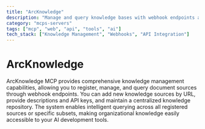 ```yaml
---
title: "ArcKnowledge"
description: "Manage and query knowledge bases with webhook endpoints and document sources through AI integration."
category: "mcps-servers"
tags: ["mcp", "web", "api", "tools", "ai"]
tech_stack: ["Knowledge Management", "Webhooks", "API Integration"]
---
```


# ArcKnowledge

ArcKnowledge MCP provides comprehensive knowledge management capabilities, allowing you to register, manage, and query document sources through webhook endpoints. You can add new knowledge sources by URL, provide descriptions and API keys, and maintain a centralized knowledge repository. The system enables intelligent querying across all registered sources or specific subsets, making organizational knowledge easily accessible to your AI development tools.
